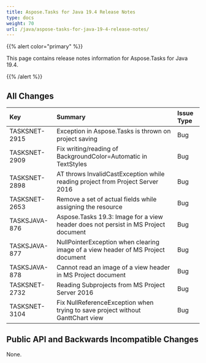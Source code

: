 ```yaml
---
title: Aspose.Tasks for Java 19.4 Release Notes
type: docs
weight: 70
url: /java/aspose-tasks-for-java-19-4-release-notes/
---
```


{{% alert color="primary" %}} 

This page contains release notes information for Aspose.Tasks for Java 19.4.

{{% /alert %}} 


## **All Changes**

|**Key**|**Summary**|**Issue Type**|
| :- | :- | :- |
|TASKSNET-2915|Exception in Aspose.Tasks is thrown on project saving|Bug|
|TASKSNET-2909|Fix writing/reading of BackgroundColor=Automatic in TextStyles|Bug|
|TASKSNET-2898|AT throws InvalidCastException while reading project from Project Server 2016|Bug|
|TASKSNET-2653|Remove a set of actual fields while assigning the resource|Bug|
|TASKSJAVA-876|Aspose.Tasks 19.3: Image for a view header does not persist in MS Project document|Bug|
|TASKSJAVA-877|NullPointerException when clearing image of a view header of MS Project document|Bug|
|TASKSJAVA-878|Cannot read an image of a view header in MS Project document|Bug|
|TASKSNET-2732|Reading Subprojects from MS Project Server 2016|Bug|
|TASKSNET-3104|Fix NullReferenceException when trying to save project without GanttChart view|Bug|

## **Public API and Backwards Incompatible Changes**
None.
